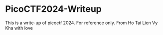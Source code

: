 # PicoCTF2024-Writeup
This is a write-up of picoctf 2024. For reference only.
From Ho Tai Lien Vy Kha with love
